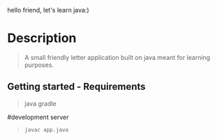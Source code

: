 hello friend, let's learn java:)

# Description
> A small friendly letter application built on java meant for learning purposes.

## Getting started - Requirements
> java
> gradle

#development server
> `javac app.java`

